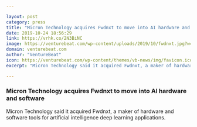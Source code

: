 ```yaml
---

layout: post
category: press
title: "Micron Technology acquires Fwdnxt to move into AI hardware and software"
date: 2019-10-24 18:56:29
link: https://vrhk.co/2N3BiNC
image: https://venturebeat.com/wp-content/uploads/2019/10/fwdnxt.jpg?w=1200&strip=all
domain: venturebeat.com
author: "VentureBeat"
icon: https://venturebeat.com/wp-content/themes/vb-news/img/favicon.ico
excerpt: "Micron Technology said it acquired Fwdnxt, a maker of hardware and software tools for artificial intelligence deep learning applications."

---
```


### Micron Technology acquires Fwdnxt to move into AI hardware and software

Micron Technology said it acquired Fwdnxt, a maker of hardware and software tools for artificial intelligence deep learning applications.